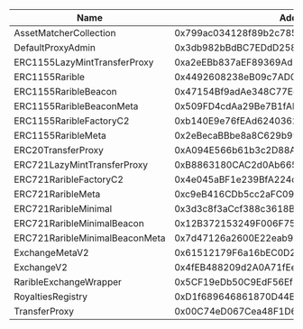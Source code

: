  Name | Address | Url 
 --- | --- | ---
 AssetMatcherCollection | 0x799ac034128f89b2c785809087bc5C66c2EFEea4 | https://alfajores.celoscan.io/address/0x799ac034128f89b2c785809087bc5C66c2EFEea4 
 DefaultProxyAdmin | 0x3db982bBdBC7EDdD258B10Ed7AAE65C82Fdcc73c | https://alfajores.celoscan.io/address/0x3db982bBdBC7EDdD258B10Ed7AAE65C82Fdcc73c 
 ERC1155LazyMintTransferProxy | 0xa2eEBb837aEF89369Ad117568d75348e6174520e | https://alfajores.celoscan.io/address/0xa2eEBb837aEF89369Ad117568d75348e6174520e 
 ERC1155Rarible | 0x4492608238eB09c7AD036e9C089538a7286B8985 | https://alfajores.celoscan.io/address/0x4492608238eB09c7AD036e9C089538a7286B8985 
 ERC1155RaribleBeacon | 0x47154Bf9adAe348C77Ee6F4bda1FBfF882e34280 | https://alfajores.celoscan.io/address/0x47154Bf9adAe348C77Ee6F4bda1FBfF882e34280 
 ERC1155RaribleBeaconMeta | 0x509FD4cdAa29Be7B1fAD251d8Ea0fCA2Ca91eb60 | https://alfajores.celoscan.io/address/0x509FD4cdAa29Be7B1fAD251d8Ea0fCA2Ca91eb60 
 ERC1155RaribleFactoryC2 | 0xb140E9e76fEAd6240362e4692D94a87E69754F8C | https://alfajores.celoscan.io/address/0xb140E9e76fEAd6240362e4692D94a87E69754F8C 
 ERC1155RaribleMeta | 0x2eBecaBBbe8a8C629b99aB23ed154d74CD5d4342 | https://alfajores.celoscan.io/address/0x2eBecaBBbe8a8C629b99aB23ed154d74CD5d4342 
 ERC20TransferProxy | 0xA094E566b61b3c2D88ACf7Cc15e3Dd0FA83F32af | https://alfajores.celoscan.io/address/0xA094E566b61b3c2D88ACf7Cc15e3Dd0FA83F32af 
 ERC721LazyMintTransferProxy | 0xB8863180CAC2d0Ab665e5968C0De25298A1D8CEe | https://alfajores.celoscan.io/address/0xB8863180CAC2d0Ab665e5968C0De25298A1D8CEe 
 ERC721RaribleFactoryC2 | 0x4e045aBF1e239BfA224c8DCb8F889C3d447D3804 | https://alfajores.celoscan.io/address/0x4e045aBF1e239BfA224c8DCb8F889C3d447D3804 
 ERC721RaribleMeta | 0xc9eB416CDb5cc2aFC09bb75393AEc6dBA4E5C84a | https://alfajores.celoscan.io/address/0xc9eB416CDb5cc2aFC09bb75393AEc6dBA4E5C84a 
 ERC721RaribleMinimal | 0x3d3c8f3aCcf388c3618BbE80598692B6d15bd4D5 | https://alfajores.celoscan.io/address/0x3d3c8f3aCcf388c3618BbE80598692B6d15bd4D5 
 ERC721RaribleMinimalBeacon | 0x12B372153249F006F756d0668fCDBD8fbD8b0a15 | https://alfajores.celoscan.io/address/0x12B372153249F006F756d0668fCDBD8fbD8b0a15 
 ERC721RaribleMinimalBeaconMeta | 0x7d47126a2600E22eab9eD6CF0e515678727779A6 | https://alfajores.celoscan.io/address/0x7d47126a2600E22eab9eD6CF0e515678727779A6 
 ExchangeMetaV2 | 0x61512179F6a16bEC0D259d8010CC0485CE363868 | https://alfajores.celoscan.io/address/0x61512179F6a16bEC0D259d8010CC0485CE363868 
 ExchangeV2 | 0x4fEB488209d2A0A71fEef28E5fA306F15b2D5FEa | https://alfajores.celoscan.io/address/0x4fEB488209d2A0A71fEef28E5fA306F15b2D5FEa 
 RaribleExchangeWrapper | 0x5CF19eDb50C9EdF56EfEBe12DFa588E9E589514D | https://alfajores.celoscan.io/address/0x5CF19eDb50C9EdF56EfEBe12DFa588E9E589514D 
 RoyaltiesRegistry | 0xD1f689646861870D44B33dBBb413Fa7D06A2B52f | https://alfajores.celoscan.io/address/0xD1f689646861870D44B33dBBb413Fa7D06A2B52f 
 TransferProxy | 0x00C74eD067Cea48F1D6F7D00aBABa3C1D5B2598b | https://alfajores.celoscan.io/address/0x00C74eD067Cea48F1D6F7D00aBABa3C1D5B2598b 
